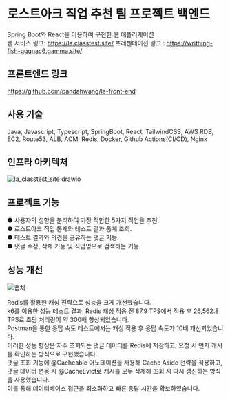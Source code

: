 # 로스트아크 직업 추천 팀 프로젝트 백엔드    
Spring Boot와 React을 이용하여 구현한 웹 애플리케이션  
웹 서비스 링크: https://la.classtest.site/
프레젠테이션 링크 : https://writhing-fish-ggqnac6.gamma.site/

## 프론트엔드 링크  
https://github.com/pandahwang/la-front-end  

## 사용 기술  
Java, Javascript, Typescript, SpringBoot, React, TailwindCSS, AWS RDS, EC2, Route53, ALB, ACM, Redis, Docker, Github Actions(CI/CD), Nginx  

## 인프라 아키텍처  
![la_classtest_site drawio](https://github.com/user-attachments/assets/aa62f48e-44b1-4083-b384-41259a1901ce)  

## 프로젝트 기능  
● 사용자의 성향을 분석하여 가장 적합한 5가지 직업을 추천.  
● 로스트아크 직업 통계와 테스트 결과 통계 조회.   
● 테스트 결과와 의견을 공유하는 댓글 기능.  
● 댓글 수정, 삭제 기능 및 직업명으로 검색하는 기능.  

## 성능 개선  
![캡처](https://github.com/user-attachments/assets/1937c5d5-2d81-46f7-ac76-ebfa980f9715)  

Redis를 활용한 캐싱 전략으로 성능을 크게 개선했습니다.  
k6를 이용한 성능 테스트 결과, Redis 캐싱 적용 전 87.9 TPS에서 적용 후 26,562.8 TPS로 초당 처리량이 약 300배 향상되었습니다.  
Postman을 통한 응답 속도 테스트에서는 캐싱 적용 후 응답 속도가 10배 개선되었습니다.  
이러한 성능 향상은 자주 조회되는 댓글 데이터를 Redis에 저장하고, 요청 시 먼저 캐시를 확인하는 방식으로 구현했습니다.  
댓글 조회 기능에 @Cacheable 어노테이션을 사용해 Cache Aside 전략을 적용하고, 댓글 데이터 변동 시 @CacheEvict로 캐시를 모두 삭제해 조회 시 다시 갱신하는 방식을 사용했습니다.  
이를 통해 데이터베이스 접근을 최소화하고 빠른 응답 시간을 확보하였습니다.  
